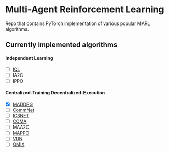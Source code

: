 # Multi-Agent Reinforcement Learning
Repo that contains PyTorch implementation of various popular MARL algorithms.

## Currently implemented algorithms
#### Independent Learning
- [ ] [IQL](https://web.media.mit.edu/~cynthiab/Readings/tan-MAS-reinfLearn.pdf)
- [ ] IA2C
- [ ] IPPO

#### Centralized-Training Decentralized-Execution
- [x] [MADDPG](https://papers.nips.cc/paper/2017/file/68a9750337a418a86fe06c1991a1d64c-Paper.pdf)
- [ ] [CommNet](https://proceedings.neurips.cc/paper/2016/file/55b1927fdafef39c48e5b73b5d61ea60-Paper.pdf)
- [ ] [IC3NET](https://openreview.net/pdf?id=rye7knCqK7)
- [ ] [COMA](http://www.cs.ox.ac.uk/people/shimon.whiteson/pubs/foersteraaai18.pdf)
- [ ] MAA2C
- [ ] [MAPPO](https://arxiv.org/pdf/2103.01955.pdf)
- [ ] [VDN](http://ifaamas.org/Proceedings/aamas2018/pdfs/p2085.pdf)
- [ ] [QMIX](http://proceedings.mlr.press/v80/rashid18a.html)
